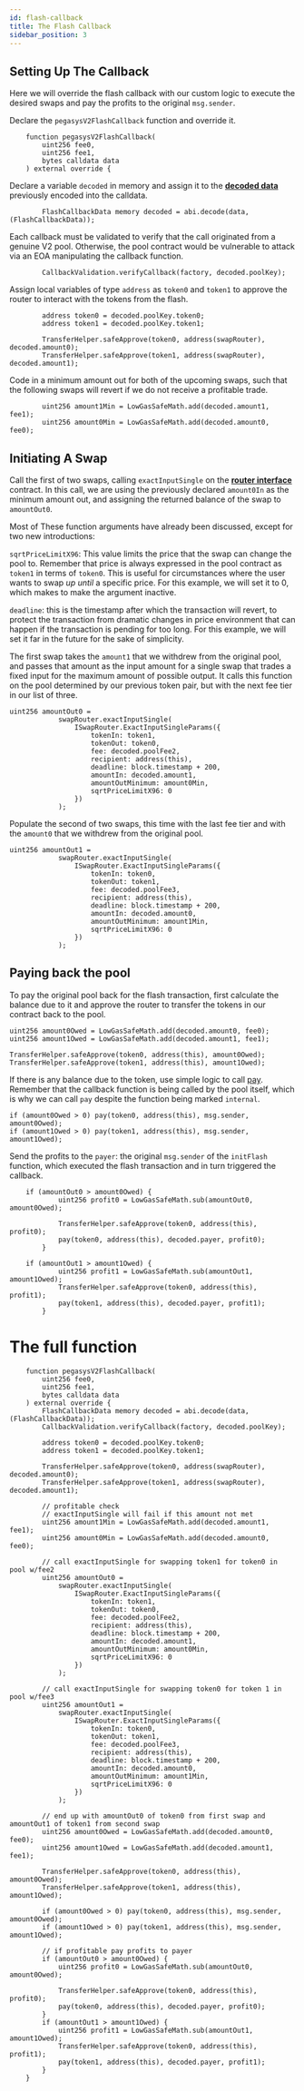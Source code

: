 ```yaml
---
id: flash-callback
title: The Flash Callback
sidebar_position: 3
---
```


## Setting Up The Callback

Here we will override the flash callback with our custom logic to execute the desired swaps and pay the profits to the original `msg.sender`.

Declare the `pegasysV2FlashCallback` function and override it.

```solidity
    function pegasysV2FlashCallback(
        uint256 fee0,
        uint256 fee1,
        bytes calldata data
    ) external override {
```

Declare a variable `decoded` in memory and assign it to the [**decoded data**](https://docs.soliditylang.org/en/v0.7.6/units-and-global-variables.html?highlight=abi.decode#abi-encoding-and-decoding-functions) previously encoded into the calldata.

```solidity
        FlashCallbackData memory decoded = abi.decode(data, (FlashCallbackData));
```

Each callback must be validated to verify that the call originated from a genuine V2 pool. Otherwise, the pool contract would be vulnerable to attack via an EOA manipulating the callback function.

```solidity
        CallbackValidation.verifyCallback(factory, decoded.poolKey);
```

Assign local variables of type `address` as `token0` and `token1` to approve the router to interact with the tokens from the flash.

```solidity
        address token0 = decoded.poolKey.token0;
        address token1 = decoded.poolKey.token1;

        TransferHelper.safeApprove(token0, address(swapRouter), decoded.amount0);
        TransferHelper.safeApprove(token1, address(swapRouter), decoded.amount1);
```

Code in a minimum amount out for both of the upcoming swaps, such that the following swaps will revert if we do not receive a profitable trade.

```solidity
        uint256 amount1Min = LowGasSafeMath.add(decoded.amount1, fee1);
        uint256 amount0Min = LowGasSafeMath.add(decoded.amount0, fee0);
```

## Initiating A Swap

Call the first of two swaps, calling `exactInputSingle` on the [**router interface**](../../reference/periphery/interfaces/ISwapRouter.md) contract. In this call, we are using the previously declared `amount0In` as the minimum amount out, and assigning the returned balance of the swap to `amountOut0`.

Most of These function arguments have already been discussed, except for two new introductions:

`sqrtPriceLimitX96`: This value limits the price that the swap can change the pool to. Remember that price is always expressed in the pool contract as `token1` in terms of `token0`. This is useful for circumstances where the user wants to swap _up until_ a specific price. For this example, we will set it to 0, which makes to make the argument inactive.

`deadline`: this is the timestamp after which the transaction will revert, to protect the transaction from dramatic changes in price environment that can happen if the transaction is pending for too long. For this example, we will set it far in the future for the sake of simplicity.

The first swap takes the `amount1` that we withdrew from the original pool, and passes that amount as the input amount for a single swap that trades a fixed input for the maximum amount of possible output. It calls this function on the pool determined by our previous token pair, but with the next fee tier in our list of three.

```solidity
uint256 amountOut0 =
            swapRouter.exactInputSingle(
                ISwapRouter.ExactInputSingleParams({
                    tokenIn: token1,
                    tokenOut: token0,
                    fee: decoded.poolFee2,
                    recipient: address(this),
                    deadline: block.timestamp + 200,
                    amountIn: decoded.amount1,
                    amountOutMinimum: amount0Min,
                    sqrtPriceLimitX96: 0
                })
            );
```

Populate the second of two swaps, this time with the last fee tier and with the `amount0` that we withdrew from the original pool.

```solidity
uint256 amountOut1 =
            swapRouter.exactInputSingle(
                ISwapRouter.ExactInputSingleParams({
                    tokenIn: token0,
                    tokenOut: token1,
                    fee: decoded.poolFee3,
                    recipient: address(this),
                    deadline: block.timestamp + 200,
                    amountIn: decoded.amount0,
                    amountOutMinimum: amount1Min,
                    sqrtPriceLimitX96: 0
                })
            );
```

## Paying back the pool

To pay the original pool back for the flash transaction, first calculate the balance due to it and approve the router to transfer the tokens in our contract back to the pool.

```solidity
uint256 amount0Owed = LowGasSafeMath.add(decoded.amount0, fee0);
uint256 amount1Owed = LowGasSafeMath.add(decoded.amount1, fee1);

TransferHelper.safeApprove(token0, address(this), amount0Owed);
TransferHelper.safeApprove(token1, address(this), amount1Owed);
```

If there is any balance due to the token, use simple logic to call [pay](../../reference/periphery/base/PeripheryPayments.md#pay). Remember that the callback function is being called by the pool itself, which is why we can call `pay` despite the function being marked `internal`.

```solidity
if (amount0Owed > 0) pay(token0, address(this), msg.sender, amount0Owed);
if (amount1Owed > 0) pay(token1, address(this), msg.sender, amount1Owed);
```

Send the profits to the `payer`: the original `msg.sender` of the `initFlash` function, which executed the flash transaction and in turn triggered the callback.

```solidity
    if (amountOut0 > amount0Owed) {
            uint256 profit0 = LowGasSafeMath.sub(amountOut0, amount0Owed);

            TransferHelper.safeApprove(token0, address(this), profit0);
            pay(token0, address(this), decoded.payer, profit0);
        }

    if (amountOut1 > amount1Owed) {
            uint256 profit1 = LowGasSafeMath.sub(amountOut1, amount1Owed);
            TransferHelper.safeApprove(token0, address(this), profit1);
            pay(token1, address(this), decoded.payer, profit1);
        }
```

# The full function

```solidity
    function pegasysV2FlashCallback(
        uint256 fee0,
        uint256 fee1,
        bytes calldata data
    ) external override {
        FlashCallbackData memory decoded = abi.decode(data, (FlashCallbackData));
        CallbackValidation.verifyCallback(factory, decoded.poolKey);

        address token0 = decoded.poolKey.token0;
        address token1 = decoded.poolKey.token1;

        TransferHelper.safeApprove(token0, address(swapRouter), decoded.amount0);
        TransferHelper.safeApprove(token1, address(swapRouter), decoded.amount1);

        // profitable check
        // exactInputSingle will fail if this amount not met
        uint256 amount1Min = LowGasSafeMath.add(decoded.amount1, fee1);
        uint256 amount0Min = LowGasSafeMath.add(decoded.amount0, fee0);

        // call exactInputSingle for swapping token1 for token0 in pool w/fee2
        uint256 amountOut0 =
            swapRouter.exactInputSingle(
                ISwapRouter.ExactInputSingleParams({
                    tokenIn: token1,
                    tokenOut: token0,
                    fee: decoded.poolFee2,
                    recipient: address(this),
                    deadline: block.timestamp + 200,
                    amountIn: decoded.amount1,
                    amountOutMinimum: amount0Min,
                    sqrtPriceLimitX96: 0
                })
            );

        // call exactInputSingle for swapping token0 for token 1 in pool w/fee3
        uint256 amountOut1 =
            swapRouter.exactInputSingle(
                ISwapRouter.ExactInputSingleParams({
                    tokenIn: token0,
                    tokenOut: token1,
                    fee: decoded.poolFee3,
                    recipient: address(this),
                    deadline: block.timestamp + 200,
                    amountIn: decoded.amount0,
                    amountOutMinimum: amount1Min,
                    sqrtPriceLimitX96: 0
                })
            );

        // end up with amountOut0 of token0 from first swap and amountOut1 of token1 from second swap
        uint256 amount0Owed = LowGasSafeMath.add(decoded.amount0, fee0);
        uint256 amount1Owed = LowGasSafeMath.add(decoded.amount1, fee1);

        TransferHelper.safeApprove(token0, address(this), amount0Owed);
        TransferHelper.safeApprove(token1, address(this), amount1Owed);

        if (amount0Owed > 0) pay(token0, address(this), msg.sender, amount0Owed);
        if (amount1Owed > 0) pay(token1, address(this), msg.sender, amount1Owed);

        // if profitable pay profits to payer
        if (amountOut0 > amount0Owed) {
            uint256 profit0 = LowGasSafeMath.sub(amountOut0, amount0Owed);

            TransferHelper.safeApprove(token0, address(this), profit0);
            pay(token0, address(this), decoded.payer, profit0);
        }
        if (amountOut1 > amount1Owed) {
            uint256 profit1 = LowGasSafeMath.sub(amountOut1, amount1Owed);
            TransferHelper.safeApprove(token0, address(this), profit1);
            pay(token1, address(this), decoded.payer, profit1);
        }
    }
```
